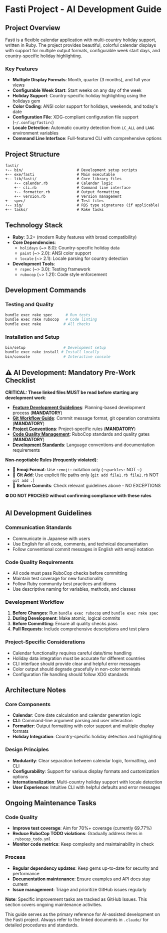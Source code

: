 # Fasti Project - AI Development Guide

## Project Overview

Fasti is a flexible calendar application with multi-country holiday support, written in Ruby. The project provides beautiful, colorful calendar displays with support for multiple output formats, configurable week start days, and country-specific holiday highlighting.

### Key Features
- **Multiple Display Formats**: Month, quarter (3 months), and full year views
- **Configurable Week Start**: Start weeks on any day of the week
- **Holiday Support**: Country-specific holiday highlighting using the holidays gem
- **Color Coding**: ANSI color support for holidays, weekends, and today's date
- **Configuration File**: XDG-compliant configuration file support (`~/.config/fastirc`)
- **Locale Detection**: Automatic country detection from `LC_ALL` and `LANG` environment variables
- **Command Line Interface**: Full-featured CLI with comprehensive options

## Project Structure

```
fasti/
+-- bin/                        # Development setup scripts
+-- exe/fasti                   # Main executable
+-- lib/fasti/                  # Core library files
    +-- calendar.rb             # Calendar logic
    +-- cli.rb                  # Command line interface
    +-- formatter.rb            # Output formatting
    +-- version.rb              # Version management
+-- spec/                       # Test files
+-- sig/                        # RBS type signatures (if applicable)
+-- tasks/                      # Rake tasks
```

## Technology Stack

- **Ruby**: 3.2+ (modern Ruby features with broad compatibility)
- **Core Dependencies**:
  - `holidays` (~> 8.0): Country-specific holiday data
  - `paint` (~> 2.0): ANSI color support
  - `locale` (~> 2.1): Locale parsing for country detection
- **Development Tools**:
  - `rspec` (~> 3.0): Testing framework
  - `rubocop` (~> 1.21): Code style enforcement

## Development Commands

### Testing and Quality
```bash
bundle exec rake spec      # Run tests
bundle exec rake rubocop   # Code linting
bundle exec rake          # All checks
```

### Installation and Setup
```bash
bin/setup                 # Development setup
bundle exec rake install # Install locally
bin/console               # Interactive console
```

## :warning: AI Development: Mandatory Pre-Work Checklist

**CRITICAL: These linked files MUST be read before starting any development work**:

- **[Feature Development Guidelines](.claude/feature-development.md)**: Planning-based development process (**MANDATORY**)
- **[Git Workflow Guide](.claude/git-workflow.md)**: Commit message format, git operation constraints (**MANDATORY**)
- **[Project Conventions](.claude/project-conventions.md)**: Project-specific rules (**MANDATORY**)
- **[Code Quality Management](.claude/code-quality.md)**: RuboCop standards and quality gates (**MANDATORY**)
- **[Development Standards](.claude/development-standards.md)**: Language conventions and documentation requirements

**Non-negotiable Rules (frequently violated)**:
- :art: **Emoji Format**: Use `:emoji:` notation only (`:sparkles:` NOT `✨`)
- :file_folder: **Git Add**: Use explicit file paths only (`git add file1.rb file2.rb` NOT `git add .`)
- :wrench: **Before Commits**: Check relevant guidelines above - NO EXCEPTIONS

**:no_entry: DO NOT PROCEED without confirming compliance with these rules**

## AI Development Guidelines

### Communication Standards
- Communicate in Japanese with users
- Use English for all code, comments, and technical documentation
- Follow conventional commit messages in English with emoji notation

### Code Quality Requirements
- All code must pass RuboCop checks before committing
- Maintain test coverage for new functionality
- Follow Ruby community best practices and idioms
- Use descriptive naming for variables, methods, and classes

### Development Workflow
1. **Before Changes**: Run `bundle exec rubocop` and `bundle exec rake spec`
2. **During Development**: Make atomic, logical commits
3. **Before Committing**: Ensure all quality checks pass
4. **Pull Requests**: Include comprehensive descriptions and test plans

### Project-Specific Considerations
- Calendar functionality requires careful date/time handling
- Holiday data integration must be accurate for different countries
- CLI interface should provide clear and helpful error messages
- Color output should degrade gracefully in non-color terminals
- Configuration file handling should follow XDG standards

## Architecture Notes

### Core Components
- **Calendar**: Core date calculation and calendar generation logic
- **CLI**: Command-line argument parsing and user interaction
- **Formatter**: Output formatting with color support and multiple display formats
- **Holiday Integration**: Country-specific holiday detection and highlighting

### Design Principles
- **Modularity**: Clear separation between calendar logic, formatting, and CLI
- **Configurability**: Support for various display formats and customization options
- **Internationalization**: Multi-country holiday support with locale detection
- **User Experience**: Intuitive CLI with helpful defaults and error messages

## Ongoing Maintenance Tasks

### Code Quality
- **Improve test coverage**: Aim for 70%+ coverage (currently 69.77%)
- **Reduce RuboCop TODO violations**: Gradually address items in `.rubocop_todo.yml`
- **Monitor code metrics**: Keep complexity and maintainability in check

### Process
- **Regular dependency updates**: Keep gems up-to-date for security and performance
- **Documentation maintenance**: Ensure examples and API docs stay current
- **Issue management**: Triage and prioritize GitHub issues regularly

**Note**: Specific improvement tasks are tracked as GitHub Issues. This section covers ongoing maintenance activities.

This guide serves as the primary reference for AI-assisted development on the Fasti project. Always refer to the linked documents in `.claude/` for detailed procedures and standards.
